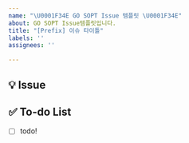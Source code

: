 ```yaml
---
name: "\U0001F34E GO SOPT Issue 템플릿 \U0001F34E"
about: GO SOPT Issue템플릿입니다.
title: "[Prefix] 이슈 타이틀"
labels: ''
assignees: ''

---
```


## 💡 Issue
<!-- 이슈에 대해 간략하게 설명해주세요 -->

## ✅ To-do List
<!-- 진행할 작업에 대해 적어주세요 -->
- [ ] todo!
